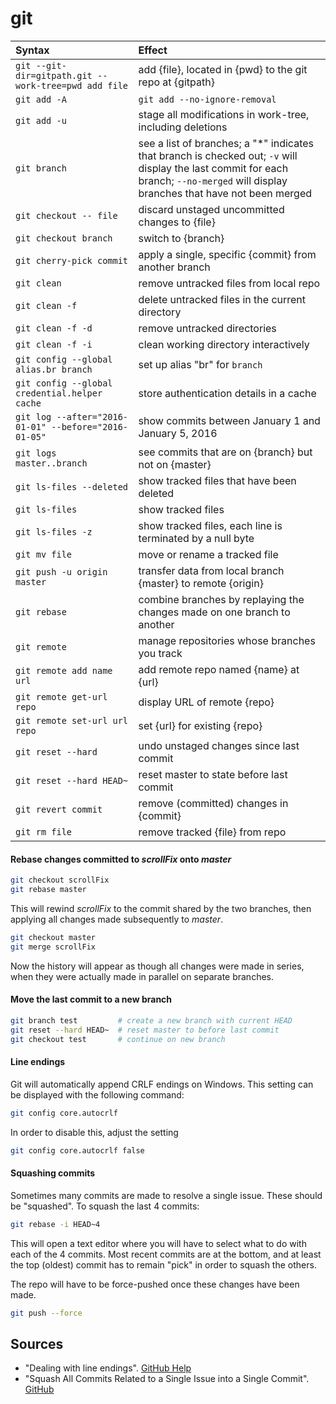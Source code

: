 # git

Syntax | Effect
:--- | :---
`git --git-dir=gitpath.git --work-tree=pwd add file` | add {file}, located in {pwd} to the git repo at {gitpath}
`git add -A` | `git add --no-ignore-removal` | update index to include all files in the working tree, including removals
`git add -u` | stage all modifications in work-tree, including deletions
`git branch` | see a list of branches; a "*" indicates that branch is checked out; `-v` will display the last commit for each branch; `--no-merged` will display branches that have not been merged
`git checkout -- file` | discard unstaged uncommitted changes to {file}
`git checkout branch` | switch to {branch}
`git cherry-pick commit` | apply a single, specific {commit} from another branch
`git clean` | remove untracked files from local repo
`git clean -f` | delete untracked files in the current directory
`git clean -f -d` | remove untracked directories
`git clean -f -i` | clean working directory interactively
`git config --global alias.br branch` | set up alias "br" for `branch`
`git config --global credential.helper cache` | store authentication details in a cache
`git log --after="2016-01-01" --before="2016-01-05"` | show commits between January 1 and January 5, 2016
`git logs master..branch` | see commits that are on {branch} but not on {master}
`git ls-files --deleted` | show tracked files that have been deleted
`git ls-files` | show tracked files
`git ls-files -z` | show tracked files, each line is terminated by a null byte
`git mv file` | move or rename a tracked file
`git push -u origin master` | transfer data from local branch {master} to remote {origin}
`git rebase` | combine branches by replaying the changes made on one branch to another
`git remote` | manage repositories whose branches you track
`git remote add name url`| add remote repo named {name} at {url}
`git remote get-url repo` | display URL of remote {repo}
`git remote set-url url repo` | set {url} for existing {repo}
`git reset --hard` | undo unstaged changes since last commit
`git reset --hard HEAD~` | reset master to state before last commit
`git revert commit` | remove (committed) changes in {commit}
`git rm file` | remove tracked {file} from repo

#### Rebase changes committed to _scrollFix_ onto _master_
```sh
git checkout scrollFix
git rebase master
```
This will rewind _scrollFix_ to the commit shared by the two branches, then applying all changes made subsequently to _master_. 

```sh
git checkout master
git merge scrollFix
```
Now the history will appear as though all changes were made in series, when they were actually made in parallel on separate branches.


#### Move the last commit to a new branch
```sh
git branch test         # create a new branch with current HEAD
git reset --hard HEAD~  # reset master to before last commit 
git checkout test       # continue on new branch
```

#### Line endings
Git will automatically append CRLF endings on Windows. This setting can be displayed with the following command:
```bash
git config core.autocrlf
```

In order to disable this, adjust the setting
```bash
git config core.autocrlf false
```

#### Squashing commits
Sometimes many commits are made to resolve a single issue. These should be "squashed". To squash the last 4 commits:

```bash
git rebase -i HEAD~4
```

This will open a text editor where you will have to select what to do with each of the 4 commits. Most recent commits are at the bottom, and at least the top (oldest) commit has to remain "pick" in order to squash the others.

The repo will have to be force-pushed once these changes have been made.

```bash
git push --force
```


## Sources
  - "Dealing with line endings". [GitHub Help](https://help.github.com/en/articles/dealing-with-line-endings)
  - "Squash All Commits Related to a Single Issue into a Single Commit". [GitHub](https://github.com/todotxt/todo.txt-android/wiki/Squash-All-Commits-Related-to-a-Single-Issue-into-a-Single-Commit)
